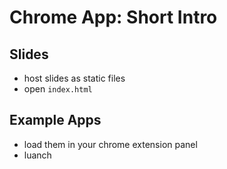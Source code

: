 Chrome App: Short Intro
=======================

Slides
-----

- host slides as static files
- open `index.html`

Example Apps
-----------

- load them in your chrome extension panel
- luanch

